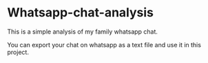 # Whatsapp-chat-analysis
This is a simple analysis of my family whatsapp chat.

You can export your chat on whatsapp as a text file and use it in this project.

